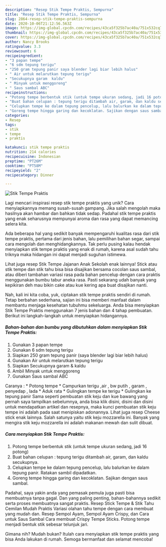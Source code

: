 ```yaml
---
description: "Resep Stik Tempe Praktis, Sempurna"
title: "Resep Stik Tempe Praktis, Sempurna"
slug: 2864-resep-stik-tempe-praktis-sempurna
date: 2020-10-06T21:12:56.563Z
image: https://img-global.cpcdn.com/recipes/43ca5f325b7ac40a/751x532cq70/stik-tempe-praktis-foto-resep-utama.jpg
thumbnail: https://img-global.cpcdn.com/recipes/43ca5f325b7ac40a/751x532cq70/stik-tempe-praktis-foto-resep-utama.jpg
cover: https://img-global.cpcdn.com/recipes/43ca5f325b7ac40a/751x532cq70/stik-tempe-praktis-foto-resep-utama.jpg
author: Nancy Brooks
ratingvalue: 3.3
reviewcount: 6
recipeingredient:
- "3 papan tempe"
- "6 sdm tepung terigu"
- "250 gram tepung panir saya blender lagi biar lebih halus"
- " Air untuk melarutkan tepung terigu"
- "Secukupnya garam  kaldu"
- " Minyak untuk menggoreng"
- " Saus sambal ABC"
recipeinstructions:
- "Potong tempe berbentuk stik (untuk tempe ukuran sedang, jadi 16 potong)"
- "Buat bahan celupan : tepung terigu ditambah air, garam, dan kaldu secukupnya."
- "Celupkan tempe ke dalam tepung pencelup, lalu balurkan ke dalam tepung panir. Ratakan sambil dipadatkan."
- "Goreng tempe hingga garing dan kecoklatan. Sajikan dengan saus sambal."
categories:
- Resep
tags:
- stik
- tempe
- praktis

katakunci: stik tempe praktis 
nutrition: 214 calories
recipecuisine: Indonesian
preptime: "PT26M"
cooktime: "PT58M"
recipeyield: "2"
recipecategory: Dinner

---
```



![Stik Tempe Praktis](https://img-global.cpcdn.com/recipes/43ca5f325b7ac40a/751x532cq70/stik-tempe-praktis-foto-resep-utama.jpg)

Lagi mencari inspirasi resep stik tempe praktis yang unik? Cara menyiapkannya memang susah-susah gampang. Jika salah mengolah maka hasilnya akan hambar dan bahkan tidak sedap. Padahal stik tempe praktis yang enak seharusnya mempunyai aroma dan rasa yang dapat memancing selera kita.

Ada beberapa hal yang sedikit banyak mempengaruhi kualitas rasa dari stik tempe praktis, pertama dari jenis bahan, lalu pemilihan bahan segar, sampai cara mengolah dan menghidangkannya. Tak perlu pusing kalau hendak menyiapkan stik tempe praktis yang enak di rumah, karena asal sudah tahu triknya maka hidangan ini dapat menjadi suguhan istimewa.

Lihat juga resep Stik Tempe Jajanan Anak Sekolah enak lainnya! Stick atau stik tempe dan stik tahu bisa bisa disajikan bersama cocolan saus sambal, atau diberi tambahan variasi rasa pada bahan pencelup dengan cara praktis menggunakan bumbu tabur aneka rasa. Pasti sekarang udah banyak yang kepikiran deh mau bikin cake atau kue kering apa buat disajikan nanti.


Nah, kali ini kita coba, yuk, ciptakan stik tempe praktis sendiri di rumah. Tetap berbahan sederhana, sajian ini bisa memberi manfaat dalam membantu menjaga kesehatan tubuhmu sekeluarga. Anda bisa menyiapkan Stik Tempe Praktis menggunakan 7 jenis bahan dan 4 tahap pembuatan. Berikut ini langkah-langkah untuk menyiapkan hidangannya.

<!--inarticleads1-->

##### Bahan-bahan dan bumbu yang dibutuhkan dalam menyiapkan Stik Tempe Praktis:

1. Gunakan 3 papan tempe
1. Gunakan 6 sdm tepung terigu
1. Siapkan 250 gram tepung panir (saya blender lagi biar lebih halus)
1. Gunakan  Air untuk melarutkan tepung terigu
1. Siapkan Secukupnya garam &amp; kaldu
1. Ambil  Minyak untuk menggoreng
1. Gunakan  Saus sambal ABC


Caranya : * Potong tempe * Campurkan terigu ,air , bw putih , garam , penyedap , lada * Aduk rata * Gulingkan tempe ke terigu * Gulingkan ke tepung panir Sama seperti pembuatan stik keju dan kue bawang yang pernah saya tampilkan sebelumnya, anda bisa klik disini, disini dan disini untuk mendapatkan artikel dan resepnya, maka kunci pembuatan stik keju tempe ini adalah pada saat menipiskan adonannya. Lihat juga resep Cheese stick enak lainnya. Salah satunya yaitu stik keju mozzarella ini. Banyak yang mengira stik keju mozzarella ini adalah makanan mewah dan sulit dibuat. 

<!--inarticleads2-->

##### Cara menyiapkan Stik Tempe Praktis:

1. Potong tempe berbentuk stik (untuk tempe ukuran sedang, jadi 16 potong)
1. Buat bahan celupan : tepung terigu ditambah air, garam, dan kaldu secukupnya.
1. Celupkan tempe ke dalam tepung pencelup, lalu balurkan ke dalam tepung panir. Ratakan sambil dipadatkan.
1. Goreng tempe hingga garing dan kecoklatan. Sajikan dengan saus sambal.


Padahal, saya yakin anda yang pemasak pemula juga pasti bisa membuatnya tanpa gagal. Dan yang paling penting, bahan-bahannya sedikit serta proses membuatnya sangat praktis. Resep Stick Tempe &amp; Stik Tahu Cemilan Mudah Praktis Variasi olahan tahu tempe dengan cara membuat yang mudah dan. Resep Sempol Ayam, Sempol Ayam Crispy, dan Cara untuk Saus Sambal Cara membuat Crispy Tempe Sticks. Potong tempe menjadi bentuk stik sebesar telunjuk jari. 

Gimana nih? Mudah bukan? Itulah cara menyiapkan stik tempe praktis yang bisa Anda lakukan di rumah. Semoga bermanfaat dan selamat mencoba!

